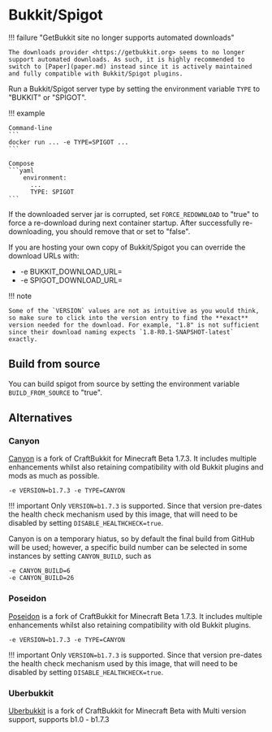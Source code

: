# Bukkit/Spigot

!!! failure "GetBukkit site no longer supports automated downloads"

    The downloads provider <https://getbukkit.org> seems to no longer support automated downloads. As such, it is highly recommended to switch to [Paper](paper.md) instead since it is actively maintained and fully compatible with Bukkit/Spigot plugins.

Run a Bukkit/Spigot server type by setting the environment variable `TYPE` to "BUKKIT" or "SPIGOT".

!!! example

    Command-line
    ```
    docker run ... -e TYPE=SPIGOT ...
    ```

    Compose
    ```yaml
        environment:
          ...
          TYPE: SPIGOT
    ```

If the downloaded server jar is corrupted, set `FORCE_REDOWNLOAD` to "true" to force a re-download during next container startup. After successfully re-downloading, you should remove that or set to "false".

If you are hosting your own copy of Bukkit/Spigot you can override the download URLs with:

- -e BUKKIT_DOWNLOAD_URL=<url>
- -e SPIGOT_DOWNLOAD_URL=<url>

!!! note

    Some of the `VERSION` values are not as intuitive as you would think, so make sure to click into the version entry to find the **exact** version needed for the download. For example, "1.8" is not sufficient since their download naming expects `1.8-R0.1-SNAPSHOT-latest` exactly.

## Build from source

You can build spigot from source by setting the environment variable `BUILD_FROM_SOURCE` to "true".

## Alternatives

### Canyon

[Canyon](https://github.com/canyonmodded/canyon) is a fork of CraftBukkit for Minecraft Beta 1.7.3. It includes multiple enhancements whilst also retaining compatibility with old Bukkit plugins and mods as much as possible.

    -e VERSION=b1.7.3 -e TYPE=CANYON

!!! important
    Only `VERSION=b1.7.3` is supported. Since that version pre-dates the health check mechanism used by this image, that will need to be disabled by setting `DISABLE_HEALTHCHECK=true`.

Canyon is on a temporary hiatus, so by default the final build from GitHub will be used; however, a specific build number can be selected in some instances by setting `CANYON_BUILD`, such as

    -e CANYON_BUILD=6
    -e CANYON_BUILD=26

### Poseidon

[Poseidon](https://github.com/retromcorg/Project-Poseidon) is a fork of CraftBukkit for Minecraft Beta 1.7.3. It includes multiple enhancements whilst also retaining compatibility with old Bukkit plugins.

    -e VERSION=b1.7.3 -e TYPE=CANYON

!!! important
    Only `VERSION=b1.7.3` is supported. Since that version pre-dates the health check mechanism used by this image, that will need to be disabled by setting `DISABLE_HEALTHCHECK=true`.

### Uberbukkit

[Uberbukkit](https://github.com/Moresteck/uberbukkit) is a fork of CraftBukkit for Minecraft Beta with Multi version support, supports b1.0 - b1.7.3
